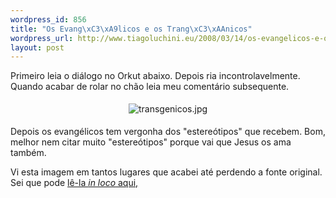 ```yaml
--- 
wordpress_id: 856
title: "Os Evang\xC3\xA9licos e os Trang\xC3\xAAnicos"
wordpress_url: http://www.tiagoluchini.eu/2008/03/14/os-evangelicos-e-os-trangenicos/
layout: post
---
```

Primeiro leia o diálogo no Orkut abaixo. Depois ria incontrolavelmente. Quando acabar de rolar no chão leia meu comentário subsequente.
<p style="text-align: center"><img src="http://www.tiagoluchini.eu/wp-content/uploads/2008/03/transgenicos.jpg" alt="transgenicos.jpg" hspace="10" vspace="5" /></p>
Depois os evangélicos tem vergonha dos "estereótipos" que recebem. Bom, melhor nem citar muito "estereótipos" porque vai que Jesus os ama também.

Vi esta imagem em tantos lugares que acabei até perdendo a fonte original. Sei que pode <a href="http://www.orkut.com/CommMsgs.aspx?cmm=40465&amp;tid=2588084229568104935" target="_blank">lê-la <em>in loco</em> aqui,</a>
